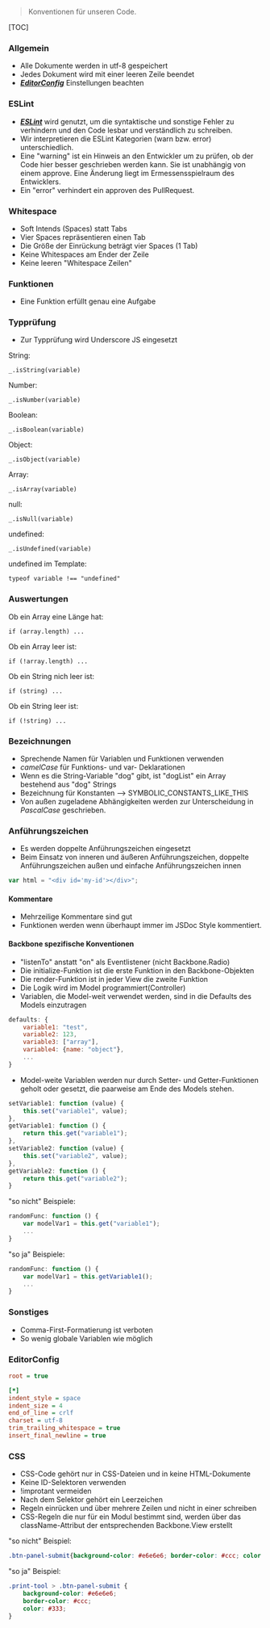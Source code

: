 >Konventionen für unseren Code.

[TOC]

### Allgemein
* Alle Dokumente werden in utf-8 gespeichert
* Jedes Dokument wird mit einer leeren Zeile beendet
* [***EditorConfig***](http://editorconfig.org/) Einstellungen beachten

### ESLint
* [***ESLint***](https://eslint.org/) wird genutzt, um die syntaktische und sonstige Fehler zu verhindern und den Code lesbar und verständlich zu schreiben. 
* Wir interpretieren die ESLint Kategorien (warn bzw. error) unterschiedlich.
* Eine "warning" ist ein Hinweis an den Entwickler um zu prüfen, ob der Code hier besser geschrieben werden kann. Sie ist unabhängig von einem approve. Eine Änderung liegt im Ermessensspielraum des Entwicklers.
* Ein "error" verhindert ein approven des PullRequest.

### Whitespace
* Soft Intends (Spaces) statt Tabs
* Vier Spaces repräsentieren einen Tab
* Die Größe der Einrückung beträgt vier Spaces (1 Tab)
* Keine Whitespaces am Ender der Zeile
* Keine leeren "Whitespace Zeilen"

### Funktionen
* Eine Funktion erfüllt genau eine Aufgabe

### Typprüfung
* Zur Typprüfung wird Underscore JS eingesetzt

String:
```
_.isString(variable)
```
Number:
```
_.isNumber(variable)
```
Boolean:
```
_.isBoolean(variable)
```
Object:
```
_.isObject(variable)
```
Array:
```
_.isArray(variable)
```
null:
```
_.isNull(variable)
```
undefined:
```
_.isUndefined(variable)
```
undefined im Template:
```
typeof variable !== "undefined"
```
### Auswertungen
Ob ein Array eine Länge hat:
```
if (array.length) ...
```
Ob ein Array leer ist:
```
if (!array.length) ...
```
Ob ein String nich leer ist:
```
if (string) ...
```
Ob ein String leer ist:
```
if (!string) ...
```

### Bezeichnungen
* Sprechende Namen für Variablen und Funktionen verwenden
* *camelCase* für Funktions- und var- Deklarationen
* Wenn es die String-Variable "dog" gibt, ist "dogList" ein Array bestehend aus "dog" Strings
* Bezeichnung für Konstanten --> SYMBOLIC_CONSTANTS_LIKE_THIS
* Von außen zugeladene Abhängigkeiten werden zur Unterscheidung in *PascalCase* geschrieben.

### Anführungszeichen
* Es werden doppelte Anführungszeichen eingesetzt
* Beim Einsatz von inneren und äußeren Anführungszeichen, doppelte Anführungszeichen außen und einfache Anführungszeichen innen
```javascript
var html = "<div id='my-id'></div>";
```

#### Kommentare
* Mehrzeilige Kommentare sind gut
* Funktionen werden wenn überhaupt immer im JSDoc Style kommentiert.

#### Backbone spezifische Konventionen
* "listenTo" anstatt "on" als Eventlistener (nicht Backbone.Radio)
* Die initialize-Funktion ist die erste Funktion in den Backbone-Objekten
* Die render-Funktion ist in jeder View die zweite Funktion
* Die Logik wird im Model programmiert(Controller)
* Variablen, die Model-weit verwendet werden, sind in die Defaults des Models einzutragen
```javascript
defaults: {
    variable1: "test",
    variable2: 123,
    variable3: ["array"],
    variable4: {name: "object"},
    ...
}
```
* Model-weite Variablen werden nur durch Setter- und Getter-Funktionen geholt oder gesetzt, die paarweise am Ende des Models stehen.
```javascript
setVariable1: function (value) {
    this.set("variable1", value);
},
getVariable1: function () {
    return this.get("variable1");
},
setVariable2: function (value) {
    this.set("variable2", value);
},
getVariable2: function () {
    return this.get("variable2");
}
```
"so nicht" Beispiele:
```javascript
randomFunc: function () {
    var modelVar1 = this.get("variable1");
    ...
}
```
"so ja" Beispiele:
```javascript
randomFunc: function () {
    var modelVar1 = this.getVariable1();
    ...
}
```

### Sonstiges
* Comma-First-Formatierung ist verboten
* So wenig globale Variablen wie möglich

### EditorConfig
```ini
root = true

[*]
indent_style = space
indent_size = 4
end_of_line = crlf
charset = utf-8
trim_trailing_whitespace = true
insert_final_newline = true
```

### CSS
* CSS-Code gehört nur in CSS-Dateien und in keine HTML-Dokumente
* Keine ID-Selektoren verwenden
* !improtant vermeiden
* Nach dem Selektor gehört ein Leerzeichen
* Regeln einrücken und über mehrere Zeilen und nicht in einer schreiben
* CSS-Regeln die nur für ein Modul bestimmt sind, werden über das className-Attribut der entsprechenden Backbone.View erstellt

"so nicht" Beispiel:
```css
.btn-panel-submit{background-color: #e6e6e6; border-color: #ccc; color: #333;}
```

"so ja" Beispiel:
```css
.print-tool > .btn-panel-submit {
    background-color: #e6e6e6;
    border-color: #ccc;
    color: #333;
}
```
